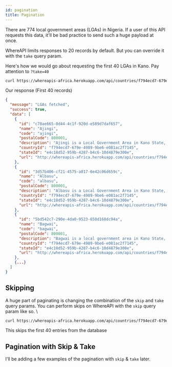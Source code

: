 ```yaml
---
id: pagination
title: Pagination
---
```


There are 774 local government areas (LGAs) in Nigeria. If a user of this API requests this data, it'll be bad practice to send such a huge payload at once.

WhereAPI limits responses to 20 records by default. But you can override it with the `take` query param.

Here's how we would go about requesting the first 40 LGAs in Kano. Pay attention to `?take=40`

```bash
curl https://whereapis-africa.herokuapp.com/api/countries/f794ecd7-679e-4989-9be6-e081ac2f7145/states/e4c18d52-959b-4287-b4c6-10d4879e300e/lgas?take=40 -H "your api key"
```

Our response (First 40 records)

```json
{
  "message": "LGAs fetched",
  "success": true,
  "data": [
    {
      "id": "c78ae665-0d44-4c1f-920d-e589d7daf657",
      "name": "Ajingi",
      "code": "ajingi",
      "postalCode": 800001,
      "description": "Ajingi is a Local Government Area in Kano State, Nigeria. Its headquarters are in the town of Ajingi.",
      "countryId": "f794ecd7-679e-4989-9be6-e081ac2f7145",
      "stateId": "e4c18d52-959b-4287-b4c6-10d4879e300e",
      "url": "http://whereapis-africa.herokuapp.com/api/countries/f794ecd7-679e-4989-9be6-e081ac2f7145/states/e4c18d52-959b-4287-b4c6-10d4879e300e/lgas/c78ae665-0d44-4c1f-920d-e589d7daf657"
    },
    {
      "id": "3d57b406-cf21-4575-a817-6e42c06d659c",
      "name": "Albasu",
      "code": "albasu",
      "postalCode": 800001,
      "description": "Albasu is a Local Government Area in Kano State, Nigeria. Its headquarters are in the town of Albasu.",
      "countryId": "f794ecd7-679e-4989-9be6-e081ac2f7145",
      "stateId": "e4c18d52-959b-4287-b4c6-10d4879e300e",
      "url": "http://whereapis-africa.herokuapp.com/api/countries/f794ecd7-679e-4989-9be6-e081ac2f7145/states/e4c18d52-959b-4287-b4c6-10d4879e300e/lgas/3d57b406-cf21-4575-a817-6e42c06d659c"
    },
    {
      "id": "5bd542c7-290e-4da0-9523-650d168dc94a",
      "name": "Bagwai",
      "code": "bagwai",
      "postalCode": 800001,
      "description": "Bagwai is a local government area in Kano State, Nigeria. Its headquarters are in the town of Bagwai.",
      "countryId": "f794ecd7-679e-4989-9be6-e081ac2f7145",
      "stateId": "e4c18d52-959b-4287-b4c6-10d4879e300e",
      "url": "http://whereapis-africa.herokuapp.com/api/countries/f794ecd7-679e-4989-9be6-e081ac2f7145/states/e4c18d52-959b-4287-b4c6-10d4879e300e/lgas/5bd542c7-290e-4da0-9523-650d168dc94a"
    },
    {...}
  ]
}
```

## Skipping

A huge part of paginating is changing the combination of the `skip` and `take` query params. You can perform skips on WhereAPI with the `skip` query param like so.
\

```bash
curl https://whereapis-africa.herokuapp.com/api/countries/f794ecd7-679e-4989-9be6-e081ac2f7145/states/e4c18d52-959b-4287-b4c6-10d4879e300e/lgas?skip=40 -H "your api key"
```

This skips the first 40 entries from the database

## Pagination with Skip & Take

I'll be adding a few examples of the pagination with `skip` & `take` later.
